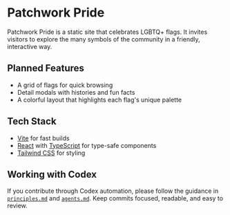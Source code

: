 # Patchwork Pride

Patchwork Pride is a static site that celebrates LGBTQ+ flags. It invites visitors to explore the many symbols of the community in a friendly, interactive way.

## Planned Features
- A grid of flags for quick browsing
- Detail modals with histories and fun facts
- A colorful layout that highlights each flag's unique palette

## Tech Stack
- [Vite](https://vitejs.dev/) for fast builds
- [React](https://reactjs.org/) with [TypeScript](https://www.typescriptlang.org/) for type-safe components
- [Tailwind CSS](https://tailwindcss.com/) for styling

## Working with Codex
If you contribute through Codex automation, please follow the guidance in [`principles.md`](principles.md) and [`agents.md`](agents.md). Keep commits focused, readable, and easy to review.
